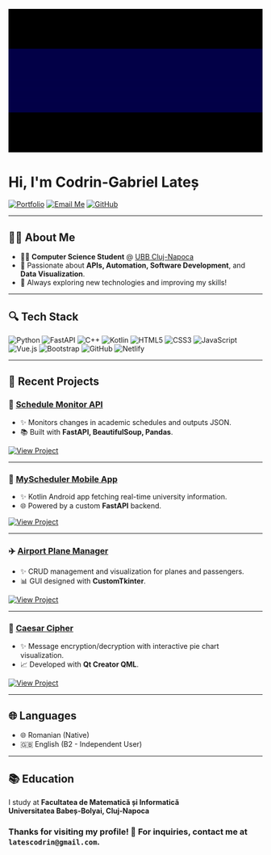 ![My Profile Banner](./animated_banner.gif)

# Hi, I'm **Codrin-Gabriel Lateș**

[![Portfolio](https://img.shields.io/badge/Website-Visit-blue?style=for-the-badge&logo=google-chrome)](http://latescodrin.com)
[![Email Me](https://img.shields.io/badge/Email-latescodrin@gmail.com-red?style=for-the-badge&logo=gmail)](mailto:latescodrin@gmail.com)
[![GitHub](https://img.shields.io/badge/GitHub-lates--codrin-181717?style=for-the-badge&logo=github)](https://github.com/lates-codrin)

---

## 👩‍🎓 About Me

- 👩‍🏫 **Computer Science Student** @ [UBB Cluj-Napoca](https://www.cs.ubbcluj.ro/)
- 🔢 Passionate about **APIs, Automation, Software Development**, and **Data Visualization**.
- 🚀 Always exploring new technologies and improving my skills!

---

## 🔍 Tech Stack

![Python](https://img.shields.io/badge/Python-3670A0?style=for-the-badge&logo=python&logoColor=yellow)
![FastAPI](https://img.shields.io/badge/FastAPI-005571?style=for-the-badge&logo=fastapi)
![C++](https://img.shields.io/badge/C++-00599C?style=for-the-badge&logo=c%2B%2B&logoColor=white)
![Kotlin](https://img.shields.io/badge/Kotlin-7F52FF?style=for-the-badge&logo=kotlin&logoColor=white)
![HTML5](https://img.shields.io/badge/HTML5-E34F26?style=for-the-badge&logo=html5&logoColor=white)
![CSS3](https://img.shields.io/badge/CSS3-1572B6?style=for-the-badge&logo=css3&logoColor=white)
![JavaScript](https://img.shields.io/badge/JavaScript-F7DF1E?style=for-the-badge&logo=javascript&logoColor=black)
![Vue.js](https://img.shields.io/badge/Vue.js-35495E?style=for-the-badge&logo=vue.js&logoColor=4FC08D)
![Bootstrap](https://img.shields.io/badge/Bootstrap-563D7C?style=for-the-badge&logo=bootstrap&logoColor=white)
![GitHub](https://img.shields.io/badge/GitHub-100000?style=for-the-badge&logo=github&logoColor=white)
![Netlify](https://img.shields.io/badge/Netlify-00C7B7?style=for-the-badge&logo=netlify&logoColor=white)

---

## 📅 Recent Projects

### 🚀 [Schedule Monitor API](https://github.com/lates-codrin/ScheduleMonitor)
- ✨ Monitors changes in academic schedules and outputs JSON.
- 📚 Built with **FastAPI, BeautifulSoup, Pandas**.

[![View Project](https://img.shields.io/badge/Visit%20Repository-181717?style=for-the-badge&logo=github)](https://github.com/lates-codrin/ScheduleMonitor)

---

### 📱 [MyScheduler Mobile App](https://github.com/lates-codrin/MyScheduler)
- ✨ Kotlin Android app fetching real-time university information.
- 🌐 Powered by a custom **FastAPI** backend.

[![View Project](https://img.shields.io/badge/Visit%20Repository-181717?style=for-the-badge&logo=github)](https://github.com/lates-codrin/MyScheduler)

---

### ✈️ [Airport Plane Manager](https://github.com/lates-codrin/airport-plane-manager)
- ✨ CRUD management and visualization for planes and passengers.
- 📊 GUI designed with **CustomTkinter**.

[![View Project](https://img.shields.io/badge/Visit%20Repository-181717?style=for-the-badge&logo=github)](https://github.com/lates-codrin/airport-plane-manager)

---

### 🔐 [Caesar Cipher](https://github.com/lates-codrin/Caesar-Cipher)
- ✨ Message encryption/decryption with interactive pie chart visualization.
- 📈 Developed with **Qt Creator QML**.

[![View Project](https://img.shields.io/badge/Visit%20Repository-181717?style=for-the-badge&logo=github)](https://github.com/lates-codrin/Caesar-Cipher)

---

## 🌐 Languages

- 🌐 Romanian (Native)
- 🇬🇧 English (B2 - Independent User)

---

## 📚 Education

I study at
**Facultatea de Matematică și Informatică**  
**Universitatea Babeș-Bolyai, Cluj-Napoca**  


### Thanks for visiting my profile! 🙌 For inquiries, contact me at `latescodrin@gmail.com`.

